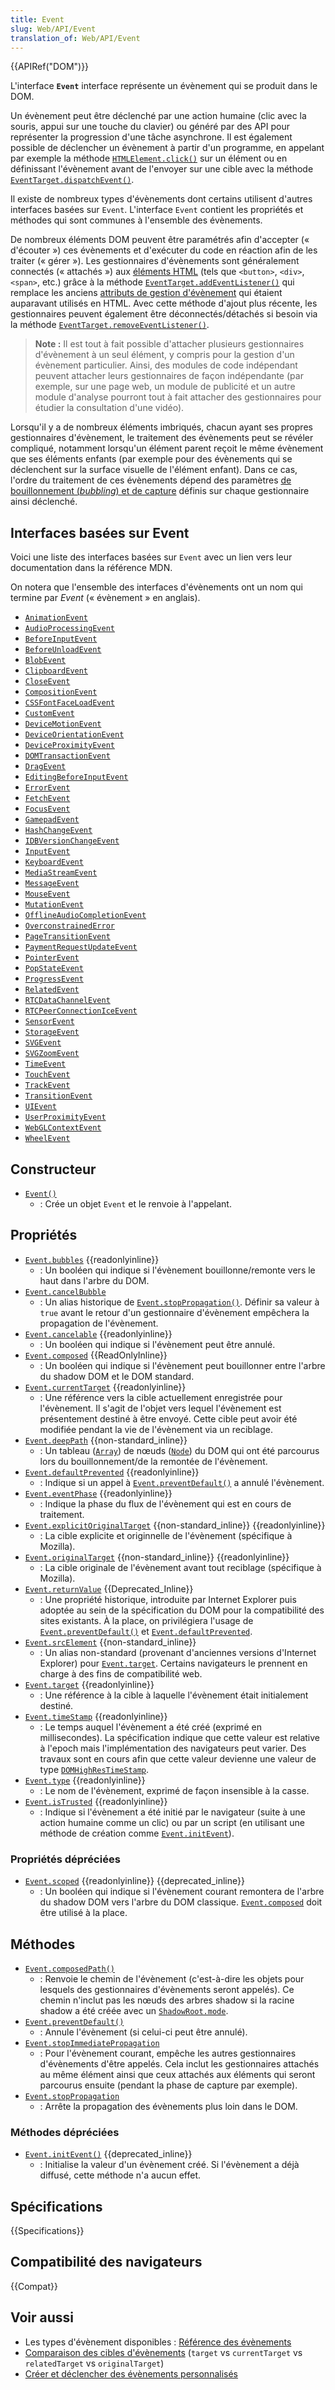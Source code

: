 ```yaml
---
title: Event
slug: Web/API/Event
translation_of: Web/API/Event
---
```


{{APIRef("DOM")}}

L'interface **`Event`** interface représente un évènement qui se produit dans le DOM.

Un évènement peut être déclenché par une action humaine (clic avec la souris, appui sur une touche du clavier) ou généré par des API pour représenter la progression d'une tâche asynchrone. Il est également possible de déclencher un évènement à partir d'un programme, en appelant par exemple la méthode [`HTMLElement.click()`](/fr/docs/Web/API/HTMLElement/click) sur un élément ou en définissant l'évènement avant de l'envoyer sur une cible avec la méthode [`EventTarget.dispatchEvent()`](/fr/docs/Web/API/EventTarget/dispatchEvent).

Il existe de nombreux types d'évènements dont certains utilisent d'autres interfaces basées sur `Event`. L'interface `Event` contient les propriétés et méthodes qui sont communes à l'ensemble des évènements.

De nombreux éléments DOM peuvent être paramétrés afin d'accepter (« d'écouter ») ces évènements et d'exécuter du code en réaction afin de les traiter (« gérer »). Les gestionnaires d'évènements sont généralement connectés (« attachés ») aux [éléments HTML](/fr/docs/Web/HTML/Element) (tels que `<button>`, `<div>`, `<span>`, etc.) grâce à la méthode [`EventTarget.addEventListener()`](/fr/docs/Web/API/EventTarget/addEventListener) qui remplace les anciens [attributs de gestion d'évènement](/fr/docs/Web/HTML/Global_attributes) qui étaient auparavant utilisés en HTML. Avec cette méthode d'ajout plus récente, les gestionnaires peuvent également être déconnectés/détachés si besoin via la méthode [`EventTarget.removeEventListener()`](/fr/docs/Web/API/EventTarget/removeEventListener).

> **Note :** Il est tout à fait possible d'attacher plusieurs gestionnaires d'évènement à un seul élément, y compris pour la gestion d'un évènement particulier. Ainsi, des modules de code indépendant peuvent attacher leurs gestionnaires de façon indépendante (par exemple, sur une page web, un module de publicité et un autre module d'analyse pourront tout à fait attacher des gestionnaires pour étudier la consultation d'une vidéo).

Lorsqu'il y a de nombreux éléments imbriqués, chacun ayant ses propres gestionnaires d'évènement, le traitement des évènements peut se révéler compliqué, notamment lorsqu'un élément parent reçoit le même évènement que ses éléments enfants (par exemple pour des évènements qui se déclenchent sur la surface visuelle de l'élément enfant). Dans ce cas, l'ordre du traitement de ces évènements dépend des paramètres [de bouillonnement (_bubbling_) et de capture](/fr/docs/Learn/JavaScript/Building_blocks/Events#event_bubbling_and_capture) définis sur chaque gestionnaire ainsi déclenché.

## Interfaces basées sur Event

Voici une liste des interfaces basées sur `Event` avec un lien vers leur documentation dans la référence MDN.

On notera que l'ensemble des interfaces d'évènements ont un nom qui termine par _Event_ (« évènement » en anglais).

- [`AnimationEvent`](/fr/docs/Web/API/AnimationEvent)
- [`AudioProcessingEvent`](/fr/docs/Web/API/AudioProcessingEvent)
- [`BeforeInputEvent`](/fr/docs/Web/API/BeforeInputEvent)
- [`BeforeUnloadEvent`](/fr/docs/Web/API/BeforeUnloadEvent)
- [`BlobEvent`](/fr/docs/Web/API/BlobEvent)
- [`ClipboardEvent`](/fr/docs/Web/API/ClipboardEvent)
- [`CloseEvent`](/fr/docs/Web/API/CloseEvent)
- [`CompositionEvent`](/fr/docs/Web/API/CompositionEvent)
- [`CSSFontFaceLoadEvent`](/fr/docs/Web/API/CSSFontFaceLoadEvent)
- [`CustomEvent`](/fr/docs/Web/API/CustomEvent)
- [`DeviceMotionEvent`](/fr/docs/Web/API/DeviceMotionEvent)
- [`DeviceOrientationEvent`](/fr/docs/Web/API/DeviceOrientationEvent)
- [`DeviceProximityEvent`](/fr/docs/Web/API/DeviceProximityEvent)
- [`DOMTransactionEvent`](/fr/docs/Web/API/DOMTransactionEvent)
- [`DragEvent`](/fr/docs/Web/API/DragEvent)
- [`EditingBeforeInputEvent`](/fr/docs/Web/API/EditingBeforeInputEvent)
- [`ErrorEvent`](/fr/docs/Web/API/ErrorEvent)
- [`FetchEvent`](/fr/docs/Web/API/FetchEvent)
- [`FocusEvent`](/fr/docs/Web/API/FocusEvent)
- [`GamepadEvent`](/fr/docs/Web/API/GamepadEvent)
- [`HashChangeEvent`](/fr/docs/Web/API/HashChangeEvent)
- [`IDBVersionChangeEvent`](/fr/docs/Web/API/IDBVersionChangeEvent)
- [`InputEvent`](/fr/docs/Web/API/InputEvent)
- [`KeyboardEvent`](/fr/docs/Web/API/KeyboardEvent)
- [`MediaStreamEvent`](/fr/docs/Web/API/MediaStreamEvent)
- [`MessageEvent`](/fr/docs/Web/API/MessageEvent)
- [`MouseEvent`](/fr/docs/Web/API/MouseEvent)
- [`MutationEvent`](/fr/docs/Web/API/MutationEvent)
- [`OfflineAudioCompletionEvent`](/fr/docs/Web/API/OfflineAudioCompletionEvent)
- [`OverconstrainedError`](/fr/docs/Web/API/OverconstrainedError)
- [`PageTransitionEvent`](/fr/docs/Web/API/PageTransitionEvent)
- [`PaymentRequestUpdateEvent`](/fr/docs/Web/API/PaymentRequestUpdateEvent)
- [`PointerEvent`](/fr/docs/Web/API/PointerEvent)
- [`PopStateEvent`](/fr/docs/Web/API/PopStateEvent)
- [`ProgressEvent`](/fr/docs/Web/API/ProgressEvent)
- [`RelatedEvent`](/fr/docs/Web/API/RelatedEvent)
- [`RTCDataChannelEvent`](/fr/docs/Web/API/RTCDataChannelEvent)
- [`RTCPeerConnectionIceEvent`](/fr/docs/Web/API/RTCPeerConnectionIceEvent)
- [`SensorEvent`](/fr/docs/Web/API/SensorEvent)
- [`StorageEvent`](/fr/docs/Web/API/StorageEvent)
- [`SVGEvent`](/fr/docs/Web/API/SVGEvent)
- [`SVGZoomEvent`](/fr/docs/Web/API/SVGZoomEvent)
- [`TimeEvent`](/fr/docs/Web/API/TimeEvent)
- [`TouchEvent`](/fr/docs/Web/API/TouchEvent)
- [`TrackEvent`](/fr/docs/Web/API/TrackEvent)
- [`TransitionEvent`](/fr/docs/Web/API/TransitionEvent)
- [`UIEvent`](/fr/docs/Web/API/UIEvent)
- [`UserProximityEvent`](/fr/docs/Web/API/UserProximityEvent)
- [`WebGLContextEvent`](/fr/docs/Web/API/WebGLContextEvent)
- [`WheelEvent`](/fr/docs/Web/API/WheelEvent)

## Constructeur

- [`Event()`](/fr/docs/Web/API/Event/Event)
  - : Crée un objet `Event` et le renvoie à l'appelant.

## Propriétés

- [`Event.bubbles`](/fr/docs/Web/API/Event/bubbles) {{readonlyinline}}
  - : Un booléen qui indique si l'évènement bouillonne/remonte vers le haut dans l'arbre du DOM.
- [`Event.cancelBubble`](/fr/docs/Web/API/Event/cancelBubble)
  - : Un alias historique de [`Event.stopPropagation()`](/fr/docs/Web/API/Event/stopPropagation). Définir sa valeur à `true` avant le retour d'un gestionnaire d'évènement empêchera la propagation de l'évènement.
- [`Event.cancelable`](/fr/docs/Web/API/Event/cancelable) {{readonlyinline}}
  - : Un booléen qui indique si l'évènement peut être annulé.
- [`Event.composed`](/fr/docs/Web/API/Event/composed) {{ReadOnlyInline}}
  - : Un booléen qui indique si l'évènement peut bouillonner entre l'arbre du shadow DOM et le DOM standard.
- [`Event.currentTarget`](/fr/docs/Web/API/Event/currentTarget) {{readonlyinline}}
  - : Une référence vers la cible actuellement enregistrée pour l'évènement. Il s'agit de l'objet vers lequel l'évènement est présentement destiné à être envoyé. Cette cible peut avoir été modifiée pendant la vie de l'évènement via un reciblage.
- [`Event.deepPath`](/fr/docs/Web/API/Event/deepPath) {{non-standard_inline}}
  - : Un tableau ([`Array`](/fr/docs/Web/JavaScript/Reference/Global_Objects/Array)) de nœuds ([`Node`](/fr/docs/Web/API/Node)) du DOM qui ont été parcourus lors du bouillonnement/de la remontée de l'évènement.
- [`Event.defaultPrevented`](/fr/docs/Web/API/Event/defaultPrevented) {{readonlyinline}}
  - : Indique si un appel à [`Event.preventDefault()`](/fr/docs/Web/API/Event/preventDefault) a annulé l'évènement.
- [`Event.eventPhase`](/fr/docs/Web/API/Event/eventPhase) {{readonlyinline}}
  - : Indique la phase du flux de l'évènement qui est en cours de traitement.
- [`Event.explicitOriginalTarget`](/fr/docs/Web/API/Event/explicitOriginalTarget) {{non-standard_inline}} {{readonlyinline}}
  - : La cible explicite et originnelle de l'évènement (spécifique à Mozilla).
- [`Event.originalTarget`](/fr/docs/Web/API/Event/originalTarget) {{non-standard_inline}} {{readonlyinline}}
  - : La cible originale de l'évènement avant tout reciblage (spécifique à Mozilla).
- [`Event.returnValue`](/fr/docs/Web/API/Event/returnValue) {{Deprecated_Inline}}
  - : Une propriété historique, introduite par Internet Explorer puis adoptée au sein de la spécification du DOM pour la compatibilité des sites existants. À la place, on privilégiera l'usage de [`Event.preventDefault()`](/fr/docs/Web/API/Event/preventDefault) et [`Event.defaultPrevented`](/fr/docs/Web/API/Event/defaultPrevented).
- [`Event.srcElement`](/fr/docs/Web/API/Event/srcElement) {{non-standard_inline}}
  - : Un alias non-standard (provenant d'anciennes versions d'Internet Explorer) pour [`Event.target`](/fr/docs/Web/API/Event/target). Certains navigateurs le prennent en charge à des fins de compatibilité web.
- [`Event.target`](/fr/docs/Web/API/Event/target) {{readonlyinline}}
  - : Une référence à la cible à laquelle l'évènement était initialement destiné.
- [`Event.timeStamp`](/fr/docs/Web/API/Event/timeStamp) {{readonlyinline}}
  - : Le temps auquel l'évènement a été créé (exprimé en millisecondes). La spécification indique que cette valeur est relative à l'epoch mais l'implémentation des navigateurs peut varier. Des travaux sont en cours afin que cette valeur devienne une valeur de type [`DOMHighResTimeStamp`](/fr/docs/Web/API/DOMHighResTimeStamp).
- [`Event.type`](/fr/docs/Web/API/Event/type) {{readonlyinline}}
  - : Le nom de l'évènement, exprimé de façon insensible à la casse.
- [`Event.isTrusted`](/fr/docs/Web/API/Event/isTrusted) {{readonlyinline}}
  - : Indique si l'évènement a été initié par le navigateur (suite à une action humaine comme un clic) ou par un script (en utilisant une méthode de création comme [`Event.initEvent`](/fr/docs/Web/API/Event/initEvent)).

### Propriétés dépréciées

- [`Event.scoped`](/fr/docs/Web/API/Event/composed) {{readonlyinline}} {{deprecated_inline}}
  - : Un booléen qui indique si l'évènement courant remontera de l'arbre du shadow DOM vers l'arbre du DOM classique. [`Event.composed`](/fr/docs/Web/API/Event/composed) doit être utilisé à la place.

## Méthodes

- [`Event.composedPath()`](/fr/docs/Web/API/Event/composedPath)
  - : Renvoie le chemin de l'évènement (c'est-à-dire les objets pour lesquels des gestionnaires d'évènements seront appelés). Ce chemin n'inclut pas les nœuds des arbres shadow si la racine shadow a été créée avec un [`ShadowRoot.mode`](/fr/docs/Web/API/ShadowRoot/mode).
- [`Event.preventDefault()`](/fr/docs/Web/API/Event/preventDefault)
  - : Annule l'évènement (si celui-ci peut être annulé).
- [`Event.stopImmediatePropagation`](/fr/docs/Web/API/Event/stopImmediatePropagation)
  - : Pour l'évènement courant, empêche les autres gestionnaires d'évènements d'être appelés. Cela inclut les gestionnaires attachés au même élément ainsi que ceux attachés aux éléments qui seront parcourus ensuite (pendant la phase de capture par exemple).
- [`Event.stopPropagation`](/fr/docs/Web/API/Event/stopPropagation)
  - : Arrête la propagation des évènements plus loin dans le DOM.

### Méthodes dépréciées

- [`Event.initEvent()`](/fr/docs/Web/API/Event/initEvent) {{deprecated_inline}}
  - : Initialise la valeur d'un évènement créé. Si l'évènement a déjà diffusé, cette méthode n'a aucun effet.

## Spécifications

{{Specifications}}

## Compatibilité des navigateurs

{{Compat}}

## Voir aussi

- Les types d'évènement disponibles : [Référence des évènements](/fr/docs/Web/Events)
- [Comparaison des cibles d'évènements](/fr/docs/Web/API/Event/Comparison_of_Event_Targets) (`target` vs `currentTarget` vs `relatedTarget` vs `originalTarget`)
- [Créer et déclencher des évènements personnalisés](/fr/docs/Web/Events/Creating_and_triggering_events)
